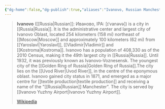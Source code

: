```yaml
---
{"dg-home":false,"dg-publish":true,"aliases":"Ivanovo, Russian Manchester, City of Brides, Иваново","locations":"Ivanovo","tag":null,"date":null,"location":[57.0088004,40.96306331898382],"title":"Ivanovo, Ivanovo Oblast, Central Federal District, 153000, Russia","permalink":"/maps/ivanovo-ivanovo-oblast-central-federal-district-153000-russia/","dgHomeLink":true,"dgPassFrontmatter":true}
---
```


> **Ivanovo** ([[Russia|Russian]]: Иваново, IPA: [ɪˈvanəvə]) is a city in [[Russia|Russia]]. It is the administrative center and largest city of Ivanovo Oblast, located 254 kilometers (158 mi) northeast of [[Moscow|Moscow]] and approximately 100 kilometers (62 mi) from [[Yaroslavl|Yaroslavl]], [[Vladimir|Vladimir]] and [[Kostroma|Kostroma]]. Ivanovo has a population of 408,330 as of the 2010 Census, making it the 49th largest city in [[Russia|Russia]]. Until 1932, it was previously known as Ivanovo-Voznesensk. The youngest city of the [[Golden Ring of Russia|Golden Ring of Russia]].The city lies on the [[Uvod River|Uvod River]], in the centre of the eponymous oblast. Ivanovo gained city status in 1871, and emerged as a major centre for [[textile production|textile production]] and receiving a name of the "[[Russia|Russian]] Manchester". The city is served by [[Ivanovo Yuzhny Airport|Ivanovo Yuzhny Airport]].
>
> [Wikipedia](https://en.wikipedia.org/wiki/Ivanovo)
